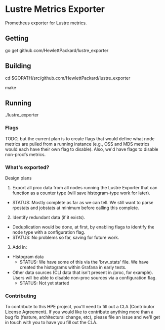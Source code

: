 # Lustre Metrics Exporter

Prometheus exporter for Lustre metrics.

## Getting

go get github.com/HewlettPackard/lustre_exporter

## Building

cd $GOPATH/src/github.com/HewlettPackard/lustre_exporter

make

## Running

./lustre_exporter

### Flags

TODO, but the current plan is to create flags that would define what node metrics are pulled from a running instance (e.g., OSS and MDS metrics would each have their own flag to disable). Also, we'd have flags to disable non-procfs metrics.

### What's exported?

Design plans

1. Export all proc data from all nodes running the Lustre Exporter that can function as a counter type (will save histogram-type work for later).
  - STATUS: Mostly complete as far as we can tell. We still want to parse rpcstats and jobstats at minimum before calling this complete.
2. Identify redundant data (if it exists).
  - Deduplication would be done, at first, by enabling flags to identify the node type with a configuration flag.
  - STATUS: No problems so far, saving for future work.
3. Add in:
  - Histogram data
    - STATUS: We have some of this via the 'brw_stats' file. We have created the histograms within Grafana in early tests.
  - Other data sources (CLI data that isn't present in /proc, for example). Users will be able to disable non-proc sources via a configuration flag.
    - STATUS: Not yet started
    
### Contributing

To contribute to this HPE project, you'll need to fill out a CLA (Contributor License Agreement). If you would like to contribute anything more than a bug fix (feature, architectural change, etc), please file an issue and we'll get in touch with you to have you fill out the CLA. 
